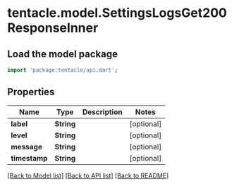 # tentacle.model.SettingsLogsGet200ResponseInner

## Load the model package
```dart
import 'package:tentacle/api.dart';
```

## Properties
Name | Type | Description | Notes
------------ | ------------- | ------------- | -------------
**label** | **String** |  | [optional] 
**level** | **String** |  | [optional] 
**message** | **String** |  | [optional] 
**timestamp** | **String** |  | [optional] 

[[Back to Model list]](../README.md#documentation-for-models) [[Back to API list]](../README.md#documentation-for-api-endpoints) [[Back to README]](../README.md)


